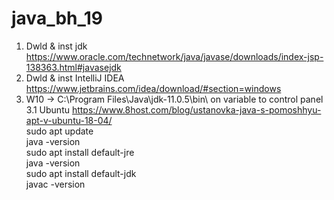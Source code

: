 # java_bh_19

1. Dwld & inst jdk https://www.oracle.com/technetwork/java/javase/downloads/index-jsp-138363.html#javasejdk
2. Dwld & inst IntelliJ IDEA https://www.jetbrains.com/idea/download/#section=windows
3. W10 -> C:\Program Files\Java\jdk-11.0.5\bin\ on variable to control panel
3.1 Ubuntu https://www.8host.com/blog/ustanovka-java-s-pomoshhyu-apt-v-ubuntu-18-04/<br>
    sudo apt update<br>
    java -version<br>
    sudo apt install default-jre<br>
    java -version<br>
    sudo apt install default-jdk<br>
    javac -version<br>
